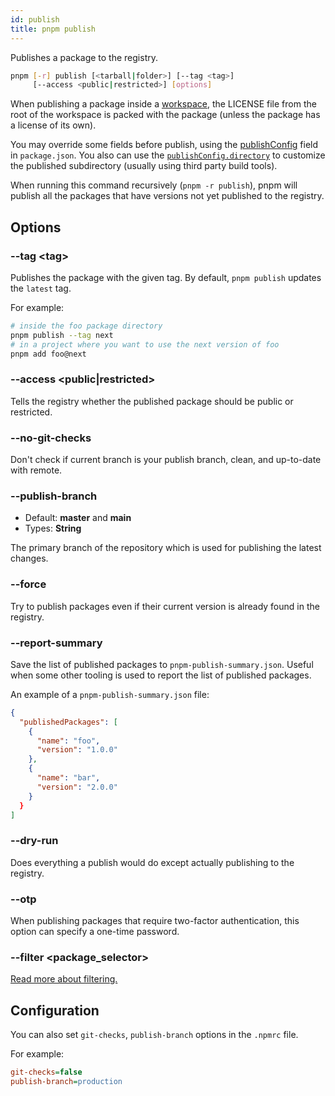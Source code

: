 ```yaml
---
id: publish
title: pnpm publish
---
```


Publishes a package to the registry.

```sh
pnpm [-r] publish [<tarball|folder>] [--tag <tag>]
     [--access <public|restricted>] [options]
```

When publishing a package inside a [workspace](../workspaces.md), the LICENSE file
from the root of the workspace is packed with the package (unless the package
has a license of its own).

You may override some fields before publish, using the
[publishConfig] field in `package.json`.
You also can use the [`publishConfig.directory`](../package_json.md#publishconfigdirectory) to customize the published subdirectory (usually using third party build tools).

When running this command recursively (`pnpm -r publish`), pnpm will publish all
the packages that have versions not yet published to the registry.

[publishConfig]: ../package_json.md#publishconfig

## Options

### --tag &lt;tag\>

Publishes the package with the given tag. By default, `pnpm publish` updates
the `latest` tag.

For example:

```sh
# inside the foo package directory
pnpm publish --tag next
# in a project where you want to use the next version of foo
pnpm add foo@next
```

### --access &lt;public|restricted\>

Tells the registry whether the published package should be public or restricted.

### --no-git-checks

Don't check if current branch is your publish branch, clean, and up-to-date with remote.

### --publish-branch

* Default: **master** and **main**
* Types: **String**

The primary branch of the repository which is used for publishing the latest
changes.

### --force

Try to publish packages even if their current version is already found in the
registry.

### --report-summary

Save the list of published packages to `pnpm-publish-summary.json`. Useful when some other tooling is used to report the list of published packages.

An example of a `pnpm-publish-summary.json` file:

```json
{
  "publishedPackages": [
    {
      "name": "foo",
      "version": "1.0.0"
    },
    {
      "name": "bar",
      "version": "2.0.0"
    }
  }
]
```

### --dry-run

Does everything a publish would do except actually publishing to the registry.

### --otp

When publishing packages that require two-factor authentication, this option can specify a one-time password.

### --filter &lt;package_selector\>

[Read more about filtering.](../filtering.md)

## Configuration

You can also set `git-checks`, `publish-branch` options in the `.npmrc` file.

For example:

```ini title=".npmrc"
git-checks=false
publish-branch=production
```
